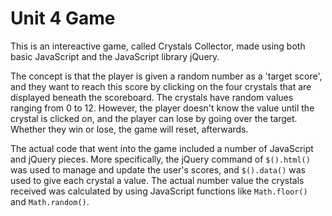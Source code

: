 # Unit 4 Game

This is an intereactive game, called Crystals Collector, made using both basic JavaScript and the JavaScript library jQuery. 

The concept is that the player is given a random number as a 'target score', and they want to reach this score by clicking on the four crystals that are displayed beneath the scoreboard. The crystals have random values ranging from 0 to 12. However, the player doesn't know the value until the crystal is clicked on, and the player can lose by going over the target. Whether they win or lose, the game will reset, afterwards.

The actual code that went into the game included a number of JavaScript and jQuery pieces. More specifically, the jQuery command of `$().html()` was used to manage and update the user's scores, and `$().data()` was used to give each crystal a value. The actual number value the crystals received was calculated by using JavaScript functions like `Math.floor()` and `Math.random()`. 
